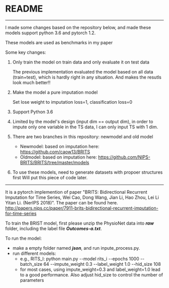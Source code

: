 # README
***
I made some changes based on the repository below, and made these models support python 3.6 and pytorch 1.2.

These models are used as benchmarks in my paper

Some key changes:

1. Only train the model on train data and only evaluate it on test data

    The previous implementation evaluated the model based on all data (train+test), which is hardly right in any situation. And makes the resutls look much better!!

2. Make the model a pure imputation model

    Set lose weight to imputation loss=1, classification loss=0

3. Support Python 3.6

4. Limited by the model's design (input dim == output dim), in order to impute only one variable in the TS data, I can only input TS with 1 dim. 

5. There are two branches in this repository: newmodel and old model
    * Newmodel: based on imputation here: https://github.com/caow13/BRITS
    * Oldmodel: based on imputation here: https://github.com/NIPS-BRITS/BRITS/tree/master/models

6. To use these models, need to generate datasets with propoer structures first
    Will put this piece of code later.
***

It is a pytorch implemention of paper "BRITS: Bidirectional Recurrent Imputation for Time Series, Wei Cao, Dong Wang, Jian Li, Hao Zhou, Lei Li Yitan Li. (NerIPS 2018)". The paper can be found here. http://papers.nips.cc/paper/7911-brits-bidirectional-recurrent-imputation-for-time-series

To train the BRIST model, first please unzip the PhysioNet data into ***raw*** folder, including the label file ***Outcomes-a.txt***.

To run the model:
* make a empty folder named ***json***, and run inpute_process.py.
* run different models:
    * e.g., RITS_I: python main.py --model rits_i --epochs 1000 --batch_size 64 --impute_weight 0.3 --label_weight 1.0 --hid_size 108
    * for most cases, using impute_weight=0.3 and label_weight=1.0 lead to a good performance. Also adjust hid_size to control the number of parameters

